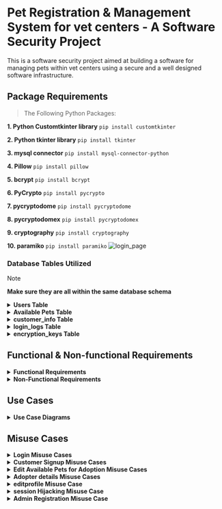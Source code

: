 # Pet Registration & Management System for vet centers - A Software Security Project

This is a software security project aimed at building a software for managing pets within vet centers using a secure and a well designed software infrastructure.
## Package Requirements

> The Following Python Packages:

**1. Python Customtkinter library**
```pip install customtkinter```

**2. Python tkinter library**
```pip install tkinter```

**3. mysql connector**
```pip install mysql-connector-python```

**4. Pillow**
```pip install pillow```

**5. bcrypt**
```pip install bcrypt```

**6. PyCrypto**
```pip install pycrypto```

**7. pycryptodome**
```pip install pycryptodome```

**8. pycryptodomex**
```pip install pycryptodomex```

**9. cryptography**
```pip install cryptography```

**10. paramiko**
```pip install paramiko```
![login_page](https://github.com/shahedmehdawi/Desktop-application/assets/140253527/56814f13-e45e-46bc-a848-c57a2892186f)

### Database Tables Utilized
> [!NOTE]
> **Make sure they are all within the same database schema**
<details>
<summary><b>Users Table</b></summary>
<pre>
CREATE TABLE users (
    UID INT PRIMARY KEY AUTO_INCREMENT,
    username VARCHAR(255) NOT NULL UNIQUE,
    password_hash VARCHAR(255) NOT NULL,
    name VARCHAR(255) NOT NULL,
    email VARCHAR(255) NOT NULL UNIQUE,
    salt BINARY(32) NOT NULL,
    role ENUM('normal_user', 'doctor', 'admin') NOT NULL DEFAULT 'normal_user',
    is_new BOOLEAN NOT NULL DEFAULT FALSE
);
</pre>
</details>

<details>
<summary><b>Available Pets Table</b></summary>
<pre>
CREATE TABLE pets (
    ⁠ id INT AUTO_INCREMENT PRIMARY KEY,
    ⁠ name VARCHAR(255) NOT NULL,
    ⁠ species VARCHAR(255) NOT NULL,
    ⁠ age VARCHAR(50) NOT NULL,
    ⁠ image_path VARCHAR(255) NOT NULL,
    ⁠ adopted TINYINT(1) NOT NULL DEFAULT 0, -- 0 for False, 1 for True
    ⁠ customer_id INT DEFAULT NULL, -- Foreign key to link to customer_info
    FOREIGN KEY (⁠ customer_id ⁠) REFERENCES customer_info (⁠ id ⁠)
);
</pre>
</details>

<details>
<summary><b>customer_info Table</b></summary>
<pre>
CREATE TABLE ⁠ customer_info ⁠ (
    ⁠ id ⁠ INT AUTO_INCREMENT PRIMARY KEY,
    ⁠ name ⁠ VARCHAR(255) NOT NULL,
    ⁠ number ⁠ VARCHAR(255) NOT NULL,
    ⁠ location ⁠ VARCHAR(255) NOT NULL,
    ⁠ pet_info ⁠ VARCHAR(255) NOT NULL
);
</pre>
</details>

<details>
<summary><b>login_logs Table</b></summary>
<pre>
CREATE TABLE login_logs (
    user_id INT,
    username VARCHAR(255),
    action VARCHAR(255),
    timestamp TIMESTAMP DEFAULT CURRENT_TIMESTAMP,
    FOREIGN KEY (user_id) REFERENCES users(UID)
);
</pre>
</details>

<details>
<summary><b>encryption_keys Table</b></summary>
<pre>
CREATE TABLE encryption_keys (
    UID INT PRIMARY KEY AUTO_INCREMENT,
    user_id INT,
    enc_key VARBINARY(256),
    FOREIGN KEY (user_id) REFERENCES users(UID),
    iv VARBINARY(16)
);
</pre>
</details>

## Functional & Non-functional Requirements
<details>
<summary><b>Functional Requirements</b></summary>

* Users must be logged in before being able to view the available pets dasboard (no anonymous viewing)
* 2FA must be implemented over sensitive accounts including the admins and the doctor accounts. 
Passwords must be complex for all accounts (10 characters min - use of special characters, symbols, numbers and upper and lower characters is mandatory)
* Passwords are stored as bcrypt salted hashes along with their salt and password authentication are done by hashing to limit brute forcing activities and slow them down.
* Doctors will be able to add the available pets for adoption in which users can choose from from their adoption dashboard.
* A database backup must be held in a seperate host.
* Backups must be performed every 2 days
* Only admin users will be able to register users of any role including new doctors, new admins and new normal privileged users (Customers).
* Customer users are the only ones able to change their profile info like their email, password, and full name.
</details>

<details>
<summary><b>Non-Functional Requirements</b></summary>

* **Security** - The app must safe for use and prevents potential misuses by adversaries
* **Reliability** - App must be available to users as much as possible and is resistant to any Denial of Service attack.
* **Performance** - Delays in displaying web pages and performing app functionality are minimized.
* **Scalability** - Servers can be potentially scalled out depending on the demand by relying on additional cloud host servers that are flexible to scale in/out.
* **Usability** - A user-friendly front end is available for end users to ensure a smooth experience
</details>

## Use Cases
<details>
<summary><b>Use Case Diagrams</b></summary>

<img src="./Assets_Cat/Diagrams/Customer Use Cases.png" width="500" height="500">

<img src="./Assets_Cat/Diagrams/Doctor%20Use%20Cases.png" width="500" height="500">

<img src="./Assets_Cat/Diagrams/Admin%20Use%20cases2.png" width="500" height="500">

</details>

## Misuse Cases
<details>
<summary><b>Login Misuse Cases</b></summary>

<img src="./Assets_Cat/Diagrams/Login Misuse Cases.png" width="750" height="600">

<img src="./Assets_Cat/Diagrams/L1.png" width="580" height="500">

<img src="./Assets_Cat/Diagrams/L2.png" width="580" height="500">

<img src="./Assets_Cat/Diagrams/L3.png" width="580" height="500">

<img src="./Assets_Cat/Diagrams/L4.png" width="580" height="500">

</details>

<details>
<summary><b>Customer Signup Misuse Cases</b></summary>

<img src="./Assets_Cat/Diagrams/Customer Signup Misuse Cases.png" width="780" height="550">

<img src="./Assets_Cat/Diagrams/S1.png" width="570" height="500">

</details>

<details>
<summary><b>Edit Available Pets for Adoption Misuse Cases</b></summary>

<img src="./Assets_Cat/Diagrams/Edit Available pets Misuse cases.png" width="780" height="550">

<img src="./Assets_Cat/Diagrams/E1.png" width="570" height="500">
<img src="./Assets_Cat/Diagrams/E2.png" width="570" height="500">

</details>

<details>
<summary><b>Adopter details Misuse Cases</b></summary>

<img src="./Assets_Cat/Diagrams/Adopter's details Misuse cases.png" width="780" height="550">

<img src="./Assets_Cat/Diagrams/A1.png" width="570" height="500">
<img src="./Assets_Cat/Diagrams/A2.png" width="570" height="500">

</details>
<details>
<summary><b>editprofile Misuse Case</b></summary>

<img src="./Assets_Cat/Diagrams/editprofile usecase (2).png" width="850" height="550">

<img src="./Assets_Cat/Diagrams/D1.png" width="1040" height="770">

</details>

<details>
<summary><b>session Hijacking Misuse Case</b></summary>

<img src="./Assets_Cat/Diagrams/L5.jpg" width="850" height="550">

<img src="./Assets_Cat/Diagrams/session_hijacking.png" width="700" height="300">


</details>

<details>
<summary><b>Admin Registration Misuse Case</b></summary>
<img src="./Assets_Cat/Diagrams/admin_registration.png" width="700" height="300">
<img src="./Assets_Cat/Diagrams/R1.png" width="1040" height="770">
</details>
